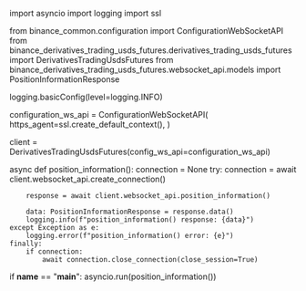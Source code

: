 import asyncio
import logging
import ssl

from binance_common.configuration import ConfigurationWebSocketAPI
from binance_derivatives_trading_usds_futures.derivatives_trading_usds_futures import DerivativesTradingUsdsFutures
from binance_derivatives_trading_usds_futures.websocket_api.models import PositionInformationResponse

logging.basicConfig(level=logging.INFO)

configuration_ws_api = ConfigurationWebSocketAPI(
    https_agent=ssl.create_default_context(),
)

client = DerivativesTradingUsdsFutures(config_ws_api=configuration_ws_api)

async def position_information():
    connection = None
    try:
        connection = await client.websocket_api.create_connection()

        response = await client.websocket_api.position_information()

        data: PositionInformationResponse = response.data()
        logging.info(f"position_information() response: {data}")
    except Exception as e:
        logging.error(f"position_information() error: {e}")
    finally:
        if connection:
            await connection.close_connection(close_session=True)

if __name__ == "__main__":
    asyncio.run(position_information())
